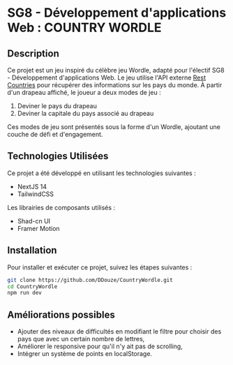 # SG8 - Développement d'applications Web : COUNTRY WORDLE

## Description

Ce projet est un jeu inspiré du célèbre jeu Wordle, adapté pour l'électif SG8 - Développement d'applications Web. Le jeu utilise l'API externe [Rest Countries](https://restcountries.com/v3.1/) pour récupérer des informations sur les pays du monde. À partir d'un drapeau affiché, le joueur a deux modes de jeu :

1. Deviner le pays du drapeau
2. Deviner la capitale du pays associé au drapeau

Ces modes de jeu sont présentés sous la forme d'un Wordle, ajoutant une couche de défi et d'engagement.

## Technologies Utilisées

Ce projet a été développé en utilisant les technologies suivantes :

- NextJS 14
- TailwindCSS

Les librairies de composants utilisés :
 
- Shad-cn UI
- Framer Motion

## Installation

Pour installer et exécuter ce projet, suivez les étapes suivantes :

```bash
git clone https://github.com/DDouze/CountryWordle.git
cd CountryWordle
npm run dev
```

## Améliorations possibles 

- Ajouter des niveaux de difficultés en modifiant le filtre pour choisir des pays que avec un certain nombre de lettres,
- Améliorer le responsive pour qu'il n'y ait pas de scrolling,
- Intégrer un système de points en localStorage.
  